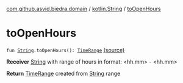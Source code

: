 [com.github.asvid.biedra.domain](../index.md) / [kotlin.String](index.md) / [toOpenHours](./to-open-hours.md)

# toOpenHours

`fun `[`String`](https://kotlinlang.org/api/latest/jvm/stdlib/kotlin/-string/index.html)`.toOpenHours(): `[`TimeRange`](../-time-range/index.md) [(source)](https://github.com/asvid/GdzieTaBiedra/tree/master/domain/src/main/java/com/github/asvid/biedra/domain/OpenHours.kt#L48)

**Receiver**
[String](https://kotlinlang.org/api/latest/jvm/stdlib/kotlin/-string/index.html) with range of hours in format: &lt;hh.mm&gt; - &lt;hh.mm&gt;

**Return**
[TimeRange](../-time-range/index.md) created from [String](https://kotlinlang.org/api/latest/jvm/stdlib/kotlin/-string/index.html) range

